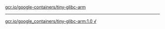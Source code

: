 [gcr.io/google-containers/tiny-glibc-arm](https://hub.docker.com/r/abcz/tiny-glibc-arm/tags/) 

----
[gcr.io/google_containers/tiny-glibc-arm:1.0 √](https://hub.docker.com/r/abcz/tiny-glibc-arm/tags/)

